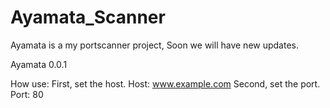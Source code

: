 # Ayamata_Scanner
Ayamata is a my portscanner project, Soon we will have new updates.

Ayamata 0.0.1

How use: 
  First, set the host.
      Host: www.example.com
  Second, set the port.
      Port: 80
